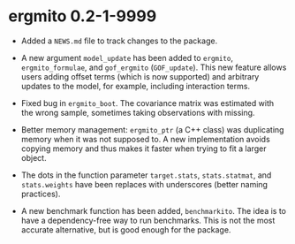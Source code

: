 # ergmito 0.2-1-9999

* Added a `NEWS.md` file to track changes to the package.

* A new argument `model_update` has been added to `ergmito`, `ergmito_formulae`,
  and `gof_ergmito` (`GOF_update`). This new feature allows users adding
  offset terms (which is now supported) and arbitrary updates to the model,
  for example, including interaction terms.

* Fixed bug in `ergmito_boot`. The covariance matrix was estimated with the
  wrong sample, sometimes taking observations with missing.

* Better memory management: `ergmito_ptr` (a C++ class) was duplicating memory
  when it was not supposed to. A new implementation avoids copying memory and
  thus makes it faster when trying to fit a larger object.

* The dots in the function parameter `target.stats`, `stats.statmat`, and
  `stats.weights` have been replaces with underscores (better naming practices).
  
* A new benchmark function has been added, `benchmarkito`. The idea is to have
  a dependency-free way to run benchmarks. This is not the most accurate 
  alternative, but is good enough for the package.
  
